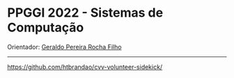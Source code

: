 # PPGGI 2022 - Sistemas de Computação

Orientador: [Geraldo Pereira Rocha Filho](http://lattes.cnpq.br/7417585446064168)


___
https://github.com/htbrandao/cvv-volunteer-sidekick/
